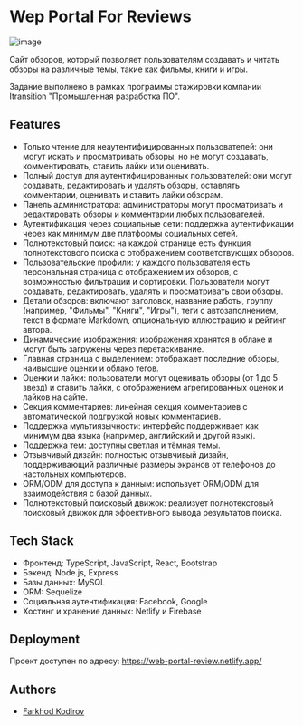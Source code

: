 # Wep Portal For Reviews

![image](https://github.com/fkodirov/web-portal-for-reviews/assets/111504283/725a1c90-8ad0-4345-8edb-03d115ef592b)

Сайт обзоров, который позволяет пользователям создавать и читать обзоры на различные темы, такие как фильмы, книги и игры. 

Задание выполнено в рамках программы стажировки компании Itransition "Промышленная разработка ПО".

## Features
- Только чтение для неаутентифицированных пользователей: они могут искать и просматривать обзоры, но не могут создавать, комментировать, ставить лайки или оценивать.
- Полный доступ для аутентифицированных пользователей: они могут создавать, редактировать и удалять обзоры, оставлять комментарии, оценивать и ставить лайки обзорам.
- Панель администратора: администраторы могут просматривать и редактировать обзоры и комментарии любых пользователей.
- Аутентификация через социальные сети: поддержка аутентификации через как минимум две платформы социальных сетей.
- Полнотекстовый поиск: на каждой странице есть функция полнотекстового поиска с отображением соответствующих обзоров.
- Пользовательские профили: у каждого пользователя есть персональная страница с отображением их обзоров, с возможностью фильтрации и сортировки. Пользователи могут создавать, редактировать, удалять и просматривать свои обзоры.
- Детали обзоров: включают заголовок, название работы, группу (например, "Фильмы", "Книги", "Игры"), теги с автозаполнением, текст в формате Markdown, опциональную иллюстрацию и рейтинг автора.
- Динамические изображения: изображения хранятся в облаке и могут быть загружены через перетаскивание.
- Главная страница с выделением: отображает последние обзоры, наивысшие оценки и облако тегов.
- Оценки и лайки: пользователи могут оценивать обзоры (от 1 до 5 звезд) и ставить лайки, с отображением агрегированных оценок и лайков на сайте.
- Секция комментариев: линейная секция комментариев с автоматической подгрузкой новых комментариев.
- Поддержка мультиязычности: интерфейс поддерживает как минимум два языка (например, английский и другой язык).
- Поддержка тем: доступны светлая и тёмная темы.
- Отзывчивый дизайн: полностью отзывчивый дизайн, поддерживающий различные размеры экранов от телефонов до настольных компьютеров.
- ORM/ODM для доступа к данным: использует ORM/ODM для взаимодействия с базой данных.
- Полнотекстовый поисковый движок: реализует полнотекстовый поисковый движок для эффективного вывода результатов поиска.

## Tech Stack

- Фронтенд: TypeScript, JavaScript, React, Bootstrap
- Бэкенд: Node.js, Express
- Базы данных: MySQL
- ORM: Sequelize
- Социальная аутентификация: Facebook, Google
- Хостинг и хранение данных: Netlify и Firebase

## Deployment
Проект доступен по адресу: https://web-portal-review.netlify.app/


## Authors

- [Farkhod Kodirov](https://github.com/fkodirov)
